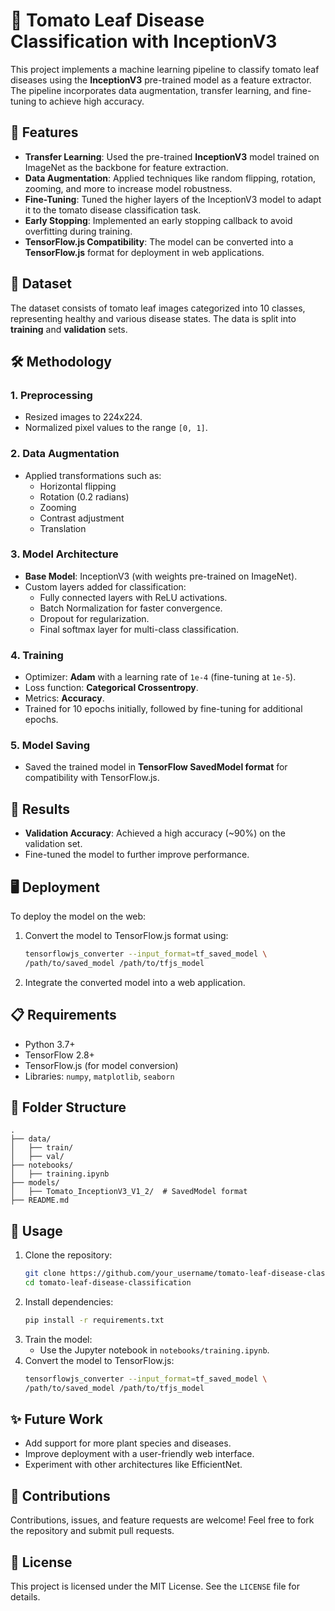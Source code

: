 # 🍅 Tomato Leaf Disease Classification with InceptionV3

This project implements a machine learning pipeline to classify tomato leaf diseases using the **InceptionV3** pre-trained model as a feature extractor. The pipeline incorporates data augmentation, transfer learning, and fine-tuning to achieve high accuracy.

## 🚀 Features
- **Transfer Learning**: Used the pre-trained **InceptionV3** model trained on ImageNet as the backbone for feature extraction.
- **Data Augmentation**: Applied techniques like random flipping, rotation, zooming, and more to increase model robustness.
- **Fine-Tuning**: Tuned the higher layers of the InceptionV3 model to adapt it to the tomato disease classification task.
- **Early Stopping**: Implemented an early stopping callback to avoid overfitting during training.
- **TensorFlow.js Compatibility**: The model can be converted into a **TensorFlow.js** format for deployment in web applications.

## 📂 Dataset
The dataset consists of tomato leaf images categorized into 10 classes, representing healthy and various disease states. The data is split into **training** and **validation** sets.

## 🛠️ Methodology
### 1. **Preprocessing**
- Resized images to 224x224.
- Normalized pixel values to the range `[0, 1]`.

### 2. **Data Augmentation**
- Applied transformations such as:
  - Horizontal flipping
  - Rotation (0.2 radians)
  - Zooming
  - Contrast adjustment
  - Translation

### 3. **Model Architecture**
- **Base Model**: InceptionV3 (with weights pre-trained on ImageNet).
- Custom layers added for classification:
  - Fully connected layers with ReLU activations.
  - Batch Normalization for faster convergence.
  - Dropout for regularization.
  - Final softmax layer for multi-class classification.

### 4. **Training**
- Optimizer: **Adam** with a learning rate of `1e-4` (fine-tuning at `1e-5`).
- Loss function: **Categorical Crossentropy**.
- Metrics: **Accuracy**.
- Trained for 10 epochs initially, followed by fine-tuning for additional epochs.

### 5. **Model Saving**
- Saved the trained model in **TensorFlow SavedModel format** for compatibility with TensorFlow.js.

## 🧪 Results
- **Validation Accuracy**: Achieved a high accuracy (~90%) on the validation set.
- Fine-tuned the model to further improve performance.

## 🖥️ Deployment
To deploy the model on the web:
1. Convert the model to TensorFlow.js format using:
   ```bash
   tensorflowjs_converter --input_format=tf_saved_model \
   /path/to/saved_model /path/to/tfjs_model
   ```
2. Integrate the converted model into a web application.

## 📋 Requirements
- Python 3.7+
- TensorFlow 2.8+
- TensorFlow.js (for model conversion)
- Libraries: `numpy`, `matplotlib`, `seaborn`

## 📁 Folder Structure
```
.
├── data/
│   ├── train/
│   ├── val/
├── notebooks/
│   ├── training.ipynb
├── models/
│   ├── Tomato_InceptionV3_V1_2/  # SavedModel format
├── README.md
```

## 📜 Usage
1. Clone the repository:
   ```bash
   git clone https://github.com/your_username/tomato-leaf-disease-classification.git
   cd tomato-leaf-disease-classification
   ```
2. Install dependencies:
   ```bash
   pip install -r requirements.txt
   ```
3. Train the model:
   - Use the Jupyter notebook in `notebooks/training.ipynb`.
4. Convert the model to TensorFlow.js:
   ```bash
   tensorflowjs_converter --input_format=tf_saved_model \
   /path/to/saved_model /path/to/tfjs_model
   ```

## ✨ Future Work
- Add support for more plant species and diseases.
- Improve deployment with a user-friendly web interface.
- Experiment with other architectures like EfficientNet.

## 🤝 Contributions
Contributions, issues, and feature requests are welcome! Feel free to fork the repository and submit pull requests.

## 📄 License
This project is licensed under the MIT License. See the `LICENSE` file for details.
